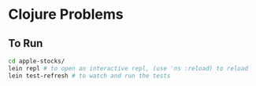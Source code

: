 # Clojure Problems

## To Run
```sh
cd apple-stocks/
lein repl # to open an interactive repl, (use 'ns :reload) to reload
lein test-refresh # to watch and run the tests
```
